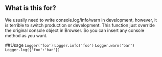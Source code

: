 ## What is this for?
We usually need to write console.log/info/warn in development, however, it is terrible to switch production or development.
This function just override the original console object in Browser. So you can insert any console method as you want.

##Usage
```Logger('foo')```
```Logger.info('foo')```
```Logger.warn('bar')```
```Logger.log({'foo':'bar'})```
